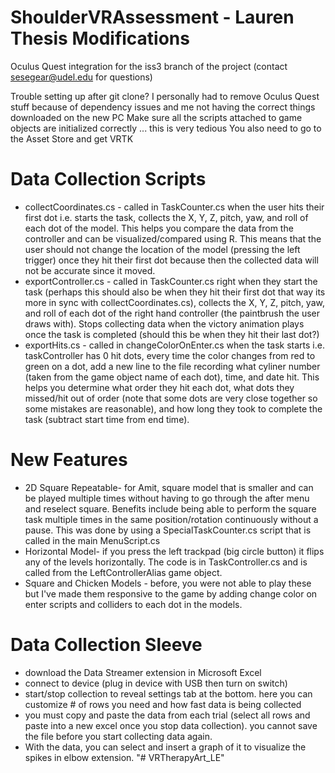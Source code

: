 # ShoulderVRAssessment - Lauren Thesis Modifications
Oculus Quest integration for the iss3 branch of the project (contact sesegear@udel.edu for questions)

Trouble setting up after git clone? 
I personally had to remove Oculus Quest stuff because of dependency issues and me not having the correct things downloaded on the new PC
Make sure all the scripts attached to game objects are initialized correctly ... this is very tedious
You also need to go to the Asset Store and get VRTK

# Data Collection Scripts
* collectCoordinates.cs - called in TaskCounter.cs when the user hits their first dot i.e. starts the task, collects the X, Y, Z, pitch, yaw, and roll of each dot of the model. This helps you compare the data from the controller and can be visualized/compared using R. This means that the user should not change the location of the model (pressing the left trigger) once they hit their first dot because then the collected data will not be accurate since it moved. 
* exportController.cs - called in TaskCounter.cs right when they start the task (perhaps this should also be when they hit their first dot that way its more in sync with collectCoordinates.cs), collects the X, Y, Z, pitch, yaw, and roll of each dot of the right hand controller (the paintbrush the user draws with). Stops collecting data when the victory animation plays once the task is completed (should this be when they hit their last dot?)
* exportHits.cs - called in changeColorOnEnter.cs when the task starts i.e. taskController has 0 hit dots, every time the color changes from red to green on a dot, add a new line to the file recording what cyliner number (taken from the game object name of each dot), time, and date hit. This helps you determine what order they hit each dot, what dots they missed/hit out of order (note that some dots are very close together so some mistakes are reasonable), and how long they took to complete the task (subtract start time from end time). 

# New Features
* 2D Square Repeatable- for Amit, square model that is smaller and can be played multiple times without having to go through the after menu and reselect square. Benefits include being able to perform the square task multiple times in the same position/rotation continuously without a pause. This was done by using a SpecialTaskCounter.cs script that is called in the main MenuScript.cs
* Horizontal Model- if you press the left trackpad (big circle button) it flips any of the levels horizontally. The code is in TaskController.cs and is called from the LeftControllerAlias game object.
* Square and Chicken Models - before, you were not able to play these but I've made them responsive to the game by adding change color on enter scripts and colliders to each dot in the models. 

# Data Collection Sleeve
* download the Data Streamer extension in Microsoft Excel
* connect to device (plug in device with USB then turn on switch)
* start/stop collection to reveal settings tab at the bottom. here you can customize # of rows you need and how fast data is being collected
* you must copy and paste the data from each trial (select all rows and paste into a new excel once you stop data collection). you cannot save the file before you start collecting data again. 
* With the data, you can select and insert a graph of it to visualize the spikes in elbow extension. 
"# VRTherapyArt_LE" 

